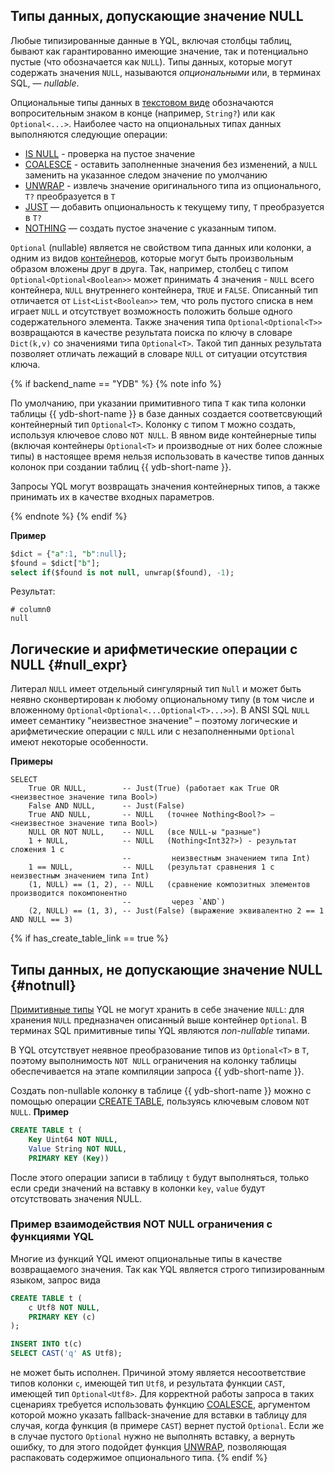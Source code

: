 ## Типы данных, допускающие значение NULL

Любые типизированные данные в YQL, включая столбцы таблиц, бывают как гарантированно имеющие значение, так и потенциально пустые (что обозначается как `NULL`). Типы данных, которые могут содержать значения `NULL`, называются _опциональными_ или, в терминах SQL, — _nullable_.

Опциональные типы данных в [текстовом виде](../type_string.md) обозначаются вопросительным знаком в конце (например, `String?`) или как `Optional<...>`.
Наиболее часто на опциональных типах данных выполняются следующие операции:

* [IS NULL](../../syntax/expressions.md#is-null) - проверка на пустое значение
* [COALESCE](../../builtins/basic.md#coalesce) - оставить заполненные значения без изменений, а `NULL` заменить на указанное следом значение по умолчанию
* [UNWRAP](../../builtins/basic.md#optional-ops) - извлечь значение оригинального типа из опционального, `T?` преобразуется в `T`
* [JUST](../../builtins/basic#optional-ops) — добавить опциональность к текущему типу, `T` преобразуется в `T?`
* [NOTHING](../../builtins/basic.md#optional-ops) — создать пустое значение с указанным типом.
 
`Optional` (nullable) является не свойством типа данных или колонки, а одним из видов [контейнеров](../containers.md), которые могут быть произвольным образом вложены друг в друга. Так, например, столбец с типом `Optional<Optional<Boolean>>` может принимать 4 значения - `NULL` всего контейнера, `NULL` внутреннего контейнера, `TRUE` и `FALSE`. Описанный тип отличается от `List<List<Boolean>>` тем, что роль пустого списка в нем играет `NULL` и отсутствует возможность положить больше одного содержательного элемента. Также значения типа `Optional<Optional<T>>` возвращаются в качестве результата поиска по ключу в словаре `Dict(k,v)` со значениями типа `Optional<T>`. Такой тип данных результата позволяет отличать лежащий в словаре `NULL` от ситуации отсутствия ключа.

{% if backend_name == "YDB" %}
{% note info %}

По умолчанию, при указании примитивного типа `T` как типа колонки таблицы {{ ydb-short-name }} в базе данных создается соответсвующий контейнерный тип `Optional<T>`. Колонку с типом `T` можно создать, используя ключевое слово `NOT NULL`.
В явном виде контейнерные типы (включая контейнеры `Optional<T>` и производные от них более сложные типы) в настоящее время нельзя использовать в качестве типов данных колонок при создании таблиц {{ ydb-short-name }}.

Запросы YQL могут возвращать значения контейнерных типов, а также принимать их в качестве входных параметров.

{% endnote %}
{% endif %}

**Пример**

```sql
$dict = {"a":1, "b":null};
$found = $dict["b"];
select if($found is not null, unwrap($found), -1);
```

Результат:

```text
# column0
null
```

## Логические и арифметические операции с NULL {#null_expr}

Литерал `NULL` имеет отдельный сингулярный тип `Null` и может быть неявно сконвертирован к любому опциональному типу (в том числе и вложенному `Optional<Optional<...Optional<T>...>>`). В ANSI SQL `NULL` имеет семантику "неизвестное значение" – поэтому логические и арифметические операции с `NULL` или с незаполненными `Optional` имеют некоторые особенности.

**Примеры**
```
SELECT
    True OR NULL,        -- Just(True) (работает как True OR <неизвестное значение типа Bool>)
    False AND NULL,      -- Just(False)
    True AND NULL,       -- NULL   (точнее Nothing<Bool?> – <неизвестное значение типа Bool>)
    NULL OR NOT NULL,    -- NULL   (все NULL-ы "разные")
    1 + NULL,            -- NULL   (Nothing<Int32?>) - результат сложения 1 с
                         --         неизвестным значением типа Int)
    1 == NULL,           -- NULL   (результат сравнения 1 с неизвестным значением типа Int)
    (1, NULL) == (1, 2), -- NULL   (сравнение композитных элементов производится покомпонентно
                         --         через `AND`)
    (2, NULL) == (1, 3), -- Just(False) (выражение эквивалентно 2 == 1 AND NULL == 3)

```
{% if has_create_table_link == true %}
## Типы данных, не допускающие значение NULL {#notnull}

[Примитивные типы](../primitive.md) YQL не могут хранить в себе значение `NULL`: для хранения `NULL` предназначен описанный выше контейнер `Optional`. В терминах SQL примитивные типы YQL являются _non-nullable_ типами.

В YQL отсутствует неявное преобразование типов из `Optional<T>` в `T`, поэтому выполнимость `NOT NULL` ограничения на колонку таблицы обеспечивается на этапе компиляции запроса {{ ydb-short-name }}.

Создать non-nullable колонку в таблице {{ ydb-short-name }} можно с помощью операции [CREATE TABLE](../../../reference/syntax/create_table/index.md), пользуясь ключевым словом `NOT NULL`.
**Пример**
```sql
CREATE TABLE t (
    Key Uint64 NOT NULL,
    Value String NOT NULL,
    PRIMARY KEY (Key))
```

После этого операции записи в таблицу `t` будут выполняться, только если среди значений на вставку в колонки `key`, `value` будут отсутствовать значения NULL. 

### Пример взаимодействия NOT NULL ограничения с функциями YQL

Многие из функций YQL имеют опциональные типы в качестве возвращаемого значения. Так как YQL является строго типизированным языком, запрос вида
```sql
CREATE TABLE t (
    c Utf8 NOT NULL,
    PRIMARY KEY (c)
);

INSERT INTO t(c)
SELECT CAST('q' AS Utf8);
```
не может быть исполнен. Причиной этому является несоответствие типов колонки `c`, имеющей тип `Utf8`, и результата функции `CAST`, имеющей тип `Optional<Utf8>`. Для корректной работы запроса в таких сценариях требуется использовать функцию [COALESCE](../../builtins/basic.md#coalesce), аргументом которой можно указать fallback-значение для вставки в таблицу для случая, когда функция (в примере `CAST`) вернет пустой `Optional`. Если же в случае пустого `Optional` нужно не выполнять вставку, а вернуть ошибку, то для этого подойдет функция [UNWRAP](../../builtins/basic.md#optional-ops), позволяющая распаковать содержимое опционального типа.
{% endif %}

